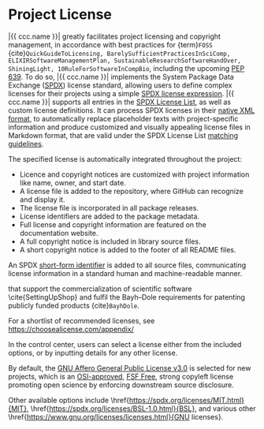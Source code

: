 # Project License

|{{ ccc.name }}| greatly facilitates project licensing and copyright management,
in accordance with best practices for {term}`FOSS`
{cite}`QuickGuideToLicensing, BarelySufficientPracticesInSciComp, ELIXIRSoftwareManagementPlan, SustainableResearchSoftwareHandOver, ShiningLight, 10RuleForSoftwareInCompBio`,
including the upcoming [PEP 639](https://peps.python.org/pep-0639/). 
To do so, |{{ ccc.name }}| implements the System Package Data Exchange ([SPDX](https://spdx.org/)) license standard,
allowing users to define complex licenses for their projects
using a simple [SPDX license expression](https://spdx.github.io/spdx-spec/v3.0.1/annexes/spdx-license-expressions/).
|{{ ccc.name }}| supports all entries in the [SPDX License List](https://spdx.org/licenses/),
as well as custom license definitions.
It can process SPDX licenses in their
[native XML format](https://github.com/spdx/license-list-XML/blob/779bbe079ca2595e2d91fae30733f5b40eaf60e1/DOCS/xml-fields.md),
to automatically replace placeholder texts with project-specific information
and produce customized and visually appealing license files in Markdown format,
that are valid under the SPDX License List
[matching guidelines](https://spdx.github.io/spdx-spec/v3.0.1/annexes/license-matching-guidelines-and-templates/).





The specified license is automatically integrated throughout the project:

- Licence and copyright notices are customized with project information 
  like name, owner, and start date.
- A license file is added to the repository, where GitHub can recognize and display it.
- The license file is incorporated in all package releases.
- License identifiers are added to the package metadata.
- Full license and copyright information are featured on the documentation website.
- A full copyright notice is included in library source files.
- A short copyright notice is added to the footer of all README files.


An SPDX [short-form identifier](https://spdx.dev/learn/handling-license-info/)
is added to all source files, communicating license information in a standard human and machine-readable manner.


that support the commercialization of scientific software \cite{SettingUpShop} 
and fulfil the Bayh–Dole requirements for patenting publicly funded products {cite}`BayhDole`. 

For a shortlist of recommended licenses, see https://choosealicense.com/appendix/

In the control center, users can select a license either from the included options, 
or by inputting details for any other license. 

By default, the [GNU Affero General Public License v3.0](https://www.gnu.org/licenses/agpl-3.0) 
is selected for new projects, which is an [OSI-approved](https://opensource.org/licenses),
[FSF Free](https://www.gnu.org/licenses/license-list.en.html),
strong copyleft license promoting open science
by enforcing downstream source disclosure.


Other available options include \href{https://spdx.org/licenses/MIT.html}{MIT}, 
\href{https://spdx.org/licenses/BSL-1.0.html}{BSL}, 
and various other \href{https://www.gnu.org/licenses/licenses.html}{GNU licenses}. 

